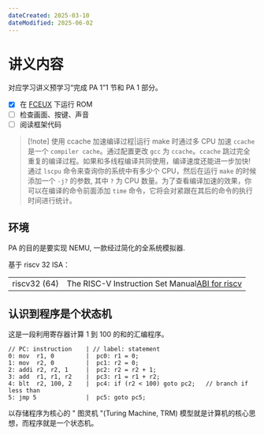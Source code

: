 ```yaml
---
dateCreated: 2025-03-10
dateModified: 2025-06-02
---
```

# 讲义内容

对应学习讲义预学习“完成 PA 1”1 节和 PA 1 部分。

- [x] 在 [FCEUX](https://github.com/NJU-ProjectN/fceux-am) 下运行 ROM
- [ ] 检查画面、按键、声音
- [ ] 阅读框架代码

> [!note] 使用 ccache 加速编译过程|运行 make 时通过多 CPU 加速
> `ccache` 是一个 `compiler cache`。通过配置更改 `gcc` 为 `ccache`。` ccache ` 跳过完全重复的编译过程。如果和多线程编译共同使用，编译速度还能进一步加快!
> 通过 `lscpu` 命令来查询你的系统中有多少个 CPU，然后在运行 `make` 的时候添加一个 `-j?` 的参数, 其中 `?` 为 CPU 数量。为了查看编译加速的效果，你可以在编译的命令前面添加 `time` 命令，它将会对紧跟在其后的命令的执行时间进行统计。

## 环境

PA 的目的是要实现 NEMU, 一款经过简化的全系统模拟器.

基于 riscv 32 ISA：

|              |                                                                                                        |
| ------------ | ------------------------------------------------------------------------------------------------------ |
| riscv32 (64) | The RISC-V Instruction Set Manual[ABI for riscv](https://github.com/riscv-non-isa/riscv-elf-psabi-doc) |

## 认识到程序是个状态机

这是一段利用寄存器计算 1 到 100 的和的汇编程序。

```assembly
// PC: instruction    | // label: statement
0: mov  r1, 0         |  pc0: r1 = 0;
1: mov  r2, 0         |  pc1: r2 = 0;
2: addi r2, r2, 1     |  pc2: r2 = r2 + 1;
3: add  r1, r1, r2    |  pc3: r1 = r1 + r2;
4: blt  r2, 100, 2    |  pc4: if (r2 < 100) goto pc2;   // branch if less than
5: jmp 5              |  pc5: goto pc5;
```

以存储程序为核心的 " 图灵机 "(Turing Machine, TRM) 模型就是计算机的核心思想，而程序就是一个状态机。
